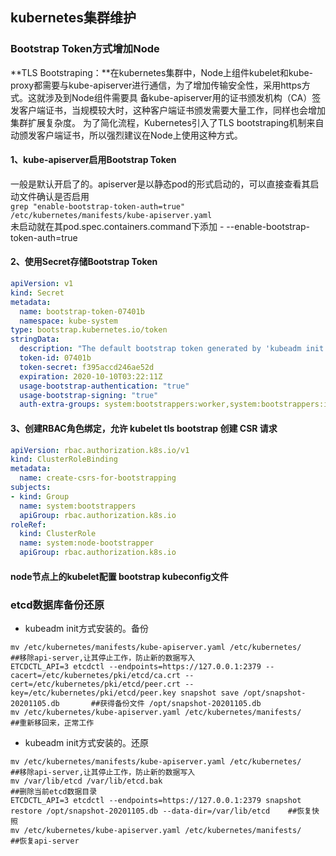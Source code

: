 ## kubernetes集群维护
### Bootstrap Token方式增加Node
**TLS Bootstraping：**在kubernetes集群中，Node上组件kubelet和kube-proxy都需要与kube-apiserver进行通信，为了增加传输安全性，采用https方式。这就涉及到Node组件需要具
备kube-apiserver用的证书颁发机构（CA）签发客户端证书，当规模较大时，这种客户端证书颁发需要大量工作，同样也会增加集群扩展复杂度。
为了简化流程，Kubernetes引入了TLS bootstraping机制来自动颁发客户端证书，所以强烈建议在Node上使用这种方式。
#### 1、kube-apiserver启用Bootstrap Token
一般是默认开启了的。apiserver是以静态pod的形式启动的，可以直接查看其启动文件确认是否启用<br>
`grep "enable-bootstrap-token-auth=true" /etc/kubernetes/manifests/kube-apiserver.yaml`<br>
未启动就在其pod.spec.containers.command下添加 - --enable-bootstrap-token-auth=true
#### 2、使用Secret存储Bootstrap Token
```yaml
apiVersion: v1
kind: Secret
metadata:
  name: bootstrap-token-07401b                                              ##指定bootstrap-token的名称
  namespace: kube-system
type: bootstrap.kubernetes.io/token
stringData:
  description: "The default bootstrap token generated by 'kubeadm init'."
  token-id: 07401b
  token-secret: f395accd246ae52d
  expiration: 2020-10-10T03:22:11Z
  usage-bootstrap-authentication: "true"
  usage-bootstrap-signing: "true"
  auth-extra-groups: system:bootstrappers:worker,system:bootstrappers:ingress
```
#### 3、创建RBAC角色绑定，允许 kubelet tls bootstrap 创建 CSR 请求
```yaml
apiVersion: rbac.authorization.k8s.io/v1
kind: ClusterRoleBinding
metadata:
  name: create-csrs-for-bootstrapping
subjects:
- kind: Group
  name: system:bootstrappers
  apiGroup: rbac.authorization.k8s.io
roleRef:
  kind: ClusterRole
  name: system:node-bootstrapper
  apiGroup: rbac.authorization.k8s.io
```
#### node节点上的kubelet配置 bootstrap kubeconfig文件

### etcd数据库备份还原
- kubeadm init方式安装的。备份
```
mv /etc/kubernetes/manifests/kube-apiserver.yaml /etc/kubernetes/                   ##移除api-server,让其停止工作，防止新的数据写入
ETCDCTL_API=3 etcdctl --endpoints=https://127.0.0.1:2379 --cacert=/etc/kubernetes/pki/etcd/ca.crt --cert=/etc/kubernetes/pki/etcd/peer.crt --key=/etc/kubernetes/pki/etcd/peer.key snapshot save /opt/snapshot-20201105.db       ##获得备份文件 /opt/snapshot-20201105.db
mv /etc/kubernetes/kube-apiserver.yaml /etc/kubernetes/manifests/                   ##重新移回来，正常工作
```
- kubeadm init方式安装的。还原
```
mv /etc/kubernetes/manifests/kube-apiserver.yaml /etc/kubernetes/                   ##移除api-server,让其停止工作，防止新的数据写入
mv /var/lib/etcd /var/lib/etcd.bak                                                  ##删除当前etcd数据目录
ETCDCTL_API=3 etcdctl --endpoints=https://127.0.0.1:2379 snapshot restore /opt/snapshot-20201105.db --data-dir=/var/lib/etcd    ##恢复快照
mv /etc/kubernetes/kube-apiserver.yaml /etc/kubernetes/manifests/                   ##恢复api-server
```
